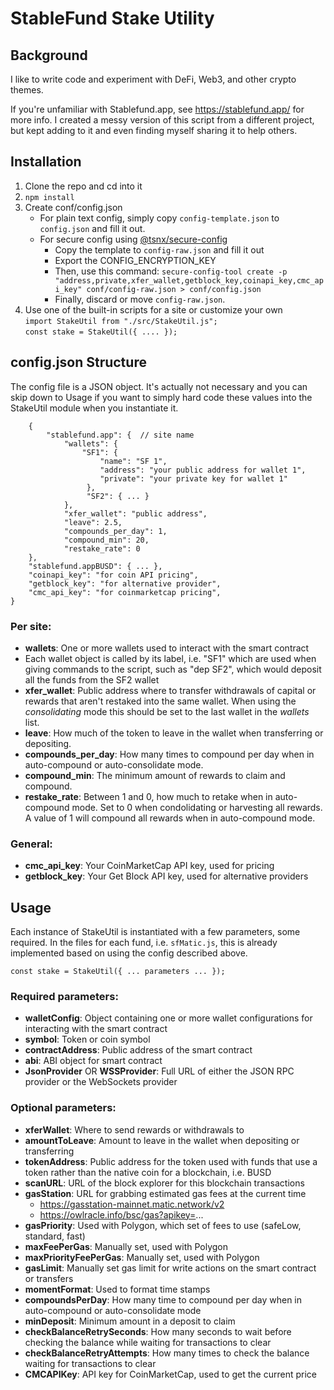 # StableFund Stake Utility

## Background
I like to write code and experiment with DeFi, Web3, and other crypto themes.  

If you're unfamiliar with Stablefund.app, see https://stablefund.app/ for more info.  I created a messy version of this script from a different project, but kept adding to it and even finding myself sharing it to help others.


## Installation

 1. Clone the repo and cd into it
 2. `npm install`
 3. Create conf/config.json
	  - For plain text config, simply copy `config-template.json` to `config.json` and fill it out.
	  - For secure config using [@tsnx/secure-config](https://www.npmjs.com/package/@tsmx/secure-config)
		  - Copy the template to `config-raw.json` and fill it out
		  - Export the CONFIG_ENCRYPTION_KEY
		  - Then, use this command:
`secure-config-tool create -p "address,private,xfer_wallet,getblock_key,coinapi_key,cmc_api_key" conf/config-raw.json > conf/config.json`
		 - Finally, discard or move `config-raw.json`. 
 4. Use one of the built-in scripts for a site or customize your own <br/>
		`import StakeUtil from "./src/StakeUtil.js";`<br/>
		`const stake = StakeUtil({ .... });`

## config.json Structure

The config file is a JSON object.  It's actually not necessary and you can skip down to Usage if you want to simply hard code these values into the StakeUtil module when you instantiate it.

        {
		    "stablefund.app": {  // site name
			    "wallets": {
				    "SF1": {
					    "name": "SF 1",
					    "address": "your public address for wallet 1",
					    "private": "your private key for wallet 1"
					 },
					 "SF2": { ... }
				},
		        "xfer_wallet": "public address",
			    "leave": 2.5,
			    "compounds_per_day": 1,
			    "compound_min": 20,
			    "restake_rate": 0
        },
        "stablefund.appBUSD": { ... },
        "coinapi_key": "for coin API pricing",
        "getblock_key": "for alternative provider",
        "cmc_api_key": "for coinmarketcap pricing",
    }

### Per site:
 - **wallets**: One or more wallets used to interact with the smart contract
 - Each wallet object is called by its label, i.e. "SF1" which are used when giving commands to the script, such as "dep SF2", which would deposit all the funds from the SF2 wallet
 - **xfer_wallet**: Public address where to transfer withdrawals of capital or rewards that aren't restaked into the same wallet.  When using the *consolidating* mode this should be set to the last wallet in the *wallets* list.
 - **leave**: How much of the token to leave in the wallet when transferring or depositing.
 - **compounds_per_day**: How many times to compound per day when in auto-compound or auto-consolidate mode.
 - **compound_min**: The minimum amount of rewards to claim and compound.
 - **restake_rate**: Between 1 and 0, how much to retake when in auto-compound mode.  Set to 0 when condolidating or harvesting all rewards.  A value of 1 will compound all rewards when in auto-compound mode.

### General:

 - **cmc_api_key**: Your CoinMarketCap API key, used for pricing
 - **getblock_key**: Your Get Block API key, used for alternative providers

## Usage

Each instance of StakeUtil is instantiated with a few parameters, some required.  In the files for each fund, i.e. `sfMatic.js`, this is already implemented based on using the config described above.

    const stake = StakeUtil({ ... parameters ... });

### Required parameters:

- **walletConfig**: Object containing one or more wallet configurations for interacting with the smart contract
- **symbol**: Token or coin symbol
- **contractAddress**: Public address of the smart contract
- **abi**: ABI object for smart contract
- **JsonProvider** OR **WSSProvider**: Full URL of either the JSON RPC provider or the WebSockets provider

### Optional parameters:
- **xferWallet**: Where to send rewards or withdrawals to
- **amountToLeave**: Amount to leave in the wallet when depositing or transferring
- **tokenAddress**: Public address for the token used with funds that use a token rather than the native coin for a blockchain, i.e. BUSD
- **scanURL**: URL of the block explorer for this blockchain transactions
- **gasStation**: URL for grabbing estimated gas fees at the current time
	- https://gasstation-mainnet.matic.network/v2
	- https://owlracle.info/bsc/gas?apikey=...
- **gasPriority**: Used with Polygon, which set of fees to use (safeLow, standard, fast)
- **maxFeePerGas**: Manually set, used with Polygon
- **maxPriorityFeePerGas**: Manually set, used with Polygon
- **gasLimit**: Manually set gas limit for write actions on the smart contract or transfers
- **momentFormat**: Used to format time stamps
- **compoundsPerDay**: How many time to compound per day when in auto-compound or auto-consolidate mode
- **minDeposit**: Minimum amount in a deposit to claim
- **checkBalanceRetrySeconds**: How many seconds to wait before checking the balance while waiting for transactions to clear
- **checkBalanceRetryAttempts**: How many times to check the balance waiting for transactions to clear
- **CMCAPIKey**: API key for CoinMarketCap, used to get the current price

